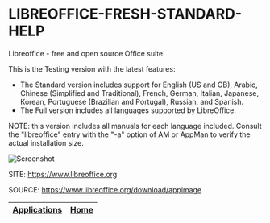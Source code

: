 # LIBREOFFICE-FRESH-STANDARD-HELP

 Libreoffice - free and open source Office suite.
 
 This is the Testing version with the latest features:
 
  - The Standard version includes support for English (US and GB),
    Arabic, Chinese (Simplified and Traditional), French, German,
    Italian, Japanese, Korean, Portuguese (Brazilian and Portugal),
    Russian, and Spanish.
  - The Full version includes all languages supported by LibreOffice.
  
  NOTE: this version includes all manuals for each language included.
  Consult the "libreoffice" entry with the "-a" option of AM or AppMan 
  to verify the actual installation size.
 
 ![Screenshot](https://upload.wikimedia.org/wikipedia/commons/4/42/LibreOffice_7.2.4.1_start_centre_screenshot.png)
 
 SITE: https://www.libreoffice.org

 SOURCE: https://www.libreoffice.org/download/appimage

 | [Applications](https://portable-linux-apps.github.io/apps.html) | [Home](https://portable-linux-apps.github.io)
 | --- | --- |

